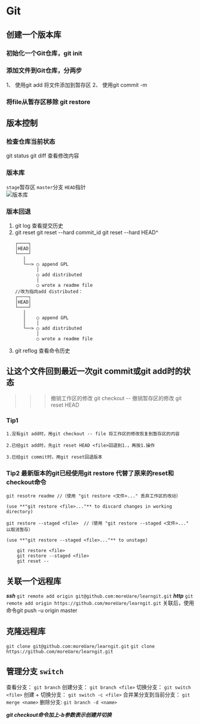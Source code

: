 # Git 
## 创建一个版本库

### 初始化一个Git仓库，git init 

### 添加文件到Git仓库，分两步
1、 使用git add <file> 将文件添加到暂存区
2、 使用git commit -m <message>
### 将file从暂存区移除 git restore

## 版本控制

### 检查仓库当前状态

git status
git diff 查看修改内容

### 版本库
`stage`暂存区 `master`分支 `HEAD`指针  
![版本库](https://static.liaoxuefeng.com/files/attachments/919020037470528/0 "git版本库")

### 版本回退
1. git log 查看提交历史
2. git reset
	git reset --hard commit_id
	git reset --hard HEAD^  
	```
	┌────┐
	│HEAD│
	└────┘
	   │
	   └──> ○ append GPL
	        │
	        ○ add distributed
	        │
	        ○ wrote a readme file
	//改为指向add distributed：
	┌────┐
	│HEAD│
	└────┘
	   │
	   │    ○ append GPL
	   │    │
	   └──> ○ add distributed
	        │
	        ○ wrote a readme file	
	```	
3. git reflog 查看命令历史
## 让这个文件回到最近一次git commit或git add时的状态
>>>撤销工作区的修改 git checkout -- <file>
>>>撤销暂存区的修改 git reset HEAD <file>
### Tip1
 	1.没有git add时，用git checkout -- file 将工作区的修改恢复到暂存区的内容

	2.已经git add时，先git reset HEAD <file>回退到1.，再按1.操作

	3.已经git commit时，用git reset回退版本
### Tip2 最新版本的git已经使用git restore 代替了原来的reset和checkout命令
	git resotre readme //（使用 "git restore <文件>..." 丢弃工作区的改动）

  	(use **"git restore <file>..."** to discard changes in working directory)

	git restore --staged <file>  //（使用 "git restore --staged <文件>..." 以取消暂存）

  	(use **"git restore --staged <file>..."** to unstage)

```
  	git restore <file> 
  	git restore --staged <file>
  	git reset -- 
```
## 关联一个远程库
***ssh***
```git remote add origin git@github.com:moreUare/learngit.git``` 
***http***
```git remote add origin https://github.com/moreUare/learngit.git``` 
关联后，使用命令git push -u origin master

## 克隆远程库
```git clone git@github.com:moreUare/learngit.git```
```git clone https://github.com/moreUare/learngit.git```
	
## 管理分支 `switch`
查看分支： `git branch`
创建分支： `git branch <file>`
切换分支： `git switch <file>`
创建 + 切换分支： `git switch -c <file>`
合并某分支到当前分支： `git merge <name>`
删除分支: `git branch -d <name>`

***git checkout命令加上-b参数表示创建并切换***


